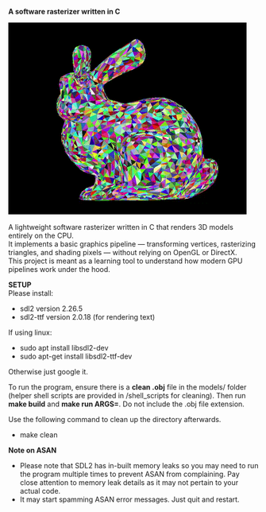**A software rasterizer written in C**  

![Demo of Software Rasterizer](thumbnail.gif)

A lightweight software rasterizer written in C that renders 3D models entirely on the CPU.  
It implements a basic graphics pipeline — transforming vertices, rasterizing triangles, and shading pixels — without relying on OpenGL or DirectX.  
This project is meant as a learning tool to understand how modern GPU pipelines work under the hood.

**SETUP**  
Please install: 
- sdl2 version 2.26.5
- sdl2-ttf version 2.0.18 (for rendering text)

If using linux: 
- sudo apt install libsdl2-dev
- sudo apt-get install libsdl2-ttf-dev

Otherwise just google it.

To run the program, ensure there is a **clean .obj** file in the models/ folder (helper shell scripts are provided in /shell_scripts for cleaning). Then run **make build** and **make run ARGS=<filename>**. Do not include the .obj file extension.

Use the following command to clean up the directory afterwards.
- make clean

**Note on ASAN**  
- Please note that SDL2 has in-built memory leaks so you may need to run the program multiple times to prevent ASAN from complaining. Pay close attention to memory leak details as it may not pertain to your actual code. 
- It may start spamming ASAN error messages. Just quit and restart.

